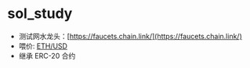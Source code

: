 # sol_study
- 测试网水龙头：[https://faucets.chain.link/](https://faucets.chain.link/)
- 喂价: [ETH/USD](https://docs.chain.link/data-feeds/getting-started)
- 继承 ERC-20 合约